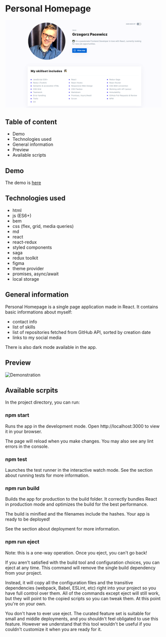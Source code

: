 # Personal Homepage
![Demonstration](/poster.png)

## Table of content
- Demo
- Technologies used
- General information
- Preview
- Available scripts

## Demo
The demo is [here](https://grzegorzpacewicz.github.io/personal-homepage/)

## Technologies used
- html
- js (ES6+)
- bem
- css (flex, grid, media queries)
- md
- react
- react-redux
- styled components
- saga
- redux toolkit
- figma
- theme provider
- promises, async/await
- local storage

## General information

Personal Homepage is a single page application made in React. It contains basic informations about myself:
- contact info
- list of skills
- list of repositories fetched from GitHub API, sorted by creation date
- links to my social media

There is also dark mode available in the app.

## Preview
![Demonstration](/animation.gif)

## Available scrpits

In the project directory, you can run:

### npm start
Runs the app in the development mode.
Open http://localhost:3000 to view it in your browser.

The page will reload when you make changes.
You may also see any lint errors in the console.

### npm test
Launches the test runner in the interactive watch mode.
See the section about running tests for more information.

### npm run build
Builds the app for production to the build folder.
It correctly bundles React in production mode and optimizes the build for the best performance.

The build is minified and the filenames include the hashes.
Your app is ready to be deployed!

See the section about deployment for more information.

### npm run eject
Note: this is a one-way operation. Once you eject, you can't go back!

If you aren't satisfied with the build tool and configuration choices, you can eject at any time. This command will remove the single build dependency from your project.

Instead, it will copy all the configuration files and the transitive dependencies (webpack, Babel, ESLint, etc) right into your project so you have full control over them. All of the commands except eject will still work, but they will point to the copied scripts so you can tweak them. At this point you're on your own.

You don't have to ever use eject. The curated feature set is suitable for small and middle deployments, and you shouldn't feel obligated to use this feature. However we understand that this tool wouldn't be useful if you couldn't customize it when you are ready for it.